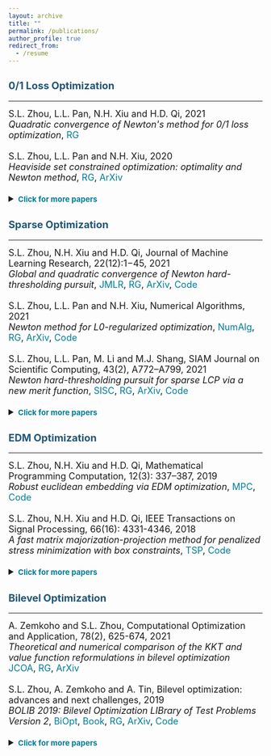 ```yaml
---
layout: archive
title: ""
permalink: /publications/
author_profile: true
redirect_from:
  - /resume
---
```


## <span style="color:#225675"><b style="font-size:20px"> 0/1 Loss Optimization</b></span> 
---

<font size=4>
S.L. Zhou, L.L. Pan, N.H. Xiu and H.D. Qi, 2021 <br>
<i>Quadratic convergence of Newton's method for 0/1 loss optimization</i>,
<a style="text-decoration:none; color:#007D98" href="https://www.researchgate.net/publication/350442413">RG</a>
<br>
<br>
S.L. Zhou, L.L. Pan and N.H. Xiu, 2020 <br>
<i>Heaviside set constrained optimization: optimality and Newton method</i>,
<a style="text-decoration:none; color:#007D98" href="https://www.researchgate.net/publication/343362652">RG</a>,
<a style="text-decoration:none; color:#007D98" href="https://arxiv.org/abs/2007.15737">ArXiv</a>
<br>
<br>
  
<details markdown="1"> 
<summary><span style="color:#007D98"><b style="font-size:15px">Click for more papers</b></span> </summary> 

S.L. Zhou, Z.Y. Luo and N.H. Xiu, 2021 <br> 
<i>Computing one-bit compressive sensing via double-sparsity constrained optimization</i>,
<a style="text-decoration:none; color:#007D98" href="https://www.researchgate.net/publication/348371863">RG</a>,
<a style="text-decoration:none; color:#007D98" href="https://arxiv.org/abs/2101.03599">ArXiv</a>,
<a style="text-decoration:none; color:#007D98" href="https://github.com/ShenglongZhou/GPSP">Code</a> 
<br>
<br>
H.J. Wang, Y.H. Shao, S.L. Zhou, C. Zhang and N.H. Xiu, 2019 <br>
<i>Support vector machine classifier via L0/1 soft-margin loss</i>,
<a style="text-decoration:none; color:#007D98" href="https://www.researchgate.net/publication/338717629">RG</a>,
<a style="text-decoration:none; color:#007D98" href="https://arxiv.org/abs/1912.07418">ArXiv</a>,
<a style="text-decoration:none; color:#007D98" href="https://github.com/Huajun-Wang/L01ADMM">Code</a>
</details> 
</font> 


## <span style="color:#225675"><b style="font-size:20px">Sparse Optimization</b></span>
---

<font size=4> 
S.L. Zhou, N.H. Xiu and H.D. Qi, Journal of Machine Learning Research, 22(12):1−45, 2021<br>
  <i>Global and quadratic convergence of Newton hard-thresholding pursuit</i>,
  <a style="text-decoration:none; color:#007D98" href="https://jmlr.org/papers/v22/19-026.html">JMLR</a>, 
  <a style="text-decoration:none; color:#007D98" href="https://www.researchgate.net/publication/330224407">RG</a>, 
  <a style="text-decoration:none; color:#007D98" href="https://arxiv.org/abs/1901.02763">ArXiv</a>, 
  <a style="text-decoration:none; color:#007D98" href="https://github.com/ShenglongZhou/NHTPver2">Code</a>
<br>
<br>
S.L. Zhou, L.L. Pan and N.H. Xiu,  Numerical Algorithms, 2021 <br>
  <i>Newton method  for L0-regularized optimization</i>,
  <a style="text-decoration:none; color:#007D98" href="https://doi.org/10.1007/s11075-021-01085-x">NumAlg</a>, 
  <a style="text-decoration:none; color:#007D98" href="https://www.researchgate.net/publication/340563338">RG</a>, 
  <a style="text-decoration:none; color:#007D98" href="https://arxiv.org/abs/2004.05132">ArXiv</a>, 
  <a style="text-decoration:none; color:#007D98" href="https://github.com/ShenglongZhou/NL0R">Code</a> 
<br>
<br>
S.L. Zhou, L.L. Pan, M. Li and M.J. Shang, SIAM Journal on Scientific Computing, 43(2), A772–A799, 2021 <br>
  <i>Newton hard-thresholding pursuit for sparse LCP via a new merit function</i>,
  <a style="text-decoration:none; color:#007D98" href="https://doi.org/10.1137/19M1301539">SISC</a>, 
  <a style="text-decoration:none; color:#007D98" href="https://www.researchgate.net/publication/337948990">RG</a>,
  <a style="text-decoration:none; color:#007D98" href="https://arxiv.org/abs/2004.02244">ArXiv</a>,
  <a style="text-decoration:none; color:#007D98" href="https://github.com/ShenglongZhou/NHTPver2">Code</a> 
<br>
<br>
  
<details markdown="1"> 
  <summary><span style="color:#007D98"><b style="font-size:15px">Click for more papers</b></span> </summary> 
    
S.L. Zhou, 2020 <br>
    <i>Sparse SVM for sufficient data reduction</i>,
    <a style="text-decoration:none; color:#007D98" href="https://www.researchgate.net/publication/341883040">RG</a>,
    <a style="text-decoration:none; color:#007D98" href="https://arxiv.org/abs/2005.13771">ArXiv</a>,
    <a style="text-decoration:none; color:#007D98" href="https://github.com/ShenglongZhou/NSSVM">Code</a> 
<br>
<br>
X.R. Li, N.H. Xiu and  S.L. Zhou, Journal of Optimization Theory and Applications, 184, 895–930, 2019 <br>
    <i>Matrix optimization over low-rank spectral sets: stationary points, local and global minimizers</i>,
    <a style="text-decoration:none; color:#007D98" href="https://link.springer.com/article/10.1007%2Fs10957-019-01606-8">JOTA</a>,
    <a style="text-decoration:none; color:#007D98" href="https://www.researchgate.net/publication/327581904">RG</a> 
<br>
<br>
R. Wang, N.H. Xiu and  S.L. Zhou, 2021 <br>
    <i>Newton method for sparse logistic regression: quadratic convergence and extensive simulations</i>,
    <a style="text-decoration:none; color:#007D98" href="https://www.researchgate.net/publication/330224305">RG</a>,
    <a style="text-decoration:none; color:#007D98" href="https://arxiv.org/abs/1901.02768">ArXiv</a>,
    <a style="text-decoration:none; color:#007D98" href="https://github.com/ShenglongZhou/NSLR">Code</a> 
<br>
<br>
L.L. Pan,  S.L. Zhou, N.H. Xiu and H.D. Qi, Pacific Journal of Optimization,  13(2): 325-353, 2017 <br>
    <i>A convergent iterative hard thresholding for sparsity and nonnegativity constrained optimization</i>,
    <a style="text-decoration:none; color:#007D98" href="http://www.yokohamapublishers.jp/online2/oppjo/vol13/p325.html">PJO</a>,
    <a style="text-decoration:none; color:#007D98" href="https://www.researchgate.net/publication/299519906">RG</a>,
    <a style="text-decoration:none; color:#007D98" href="https://github.com/ShenglongZhou/IIHT">Code</a> 
<br>
<br>
L.J. Zhang, L.C. Kong and  S.L. Zhou, Journal of Industrial and Management Optimization,   13 (1): 93 - 112, 2017 <br>
    <i>A smoothing iterative method for quantile regression with nonconvex lp Penalty</i>,
    <a style="text-decoration:none; color:#007D98" href="https://aimsciences.org/article/doi/10.3934/jimo.2016006">JIMO</a> 
<br>
<br>
Y.Q. Liu, G.K. Liu, X.C. Xiu and  S.L. Zhou, Pacific Journal of Optimization,   13(2): 279-300, 2017 <br>
    <i>The L1-penalized quantile regression for traditional Chinese medicine syndrome manifestation</i>,
    <a style="text-decoration:none; color:#007D98" href="http://www.yokohamapublishers.jp/online2/oppjo/vol13/p279.html">PJO</a> 
<br>
<br>
S.L. Zhou, N.H. Xiu, Y.N. Wang, L.C. Kong and H.D. Qi, Information and Inference,  5(1): 76-102, 2016 <br>
    <i>A Null-space-based weighted l1 minimization approach to compressed sensing</i>,
    <a style="text-decoration:none; color:#007D98" href="https://academic.oup.com/imaiai/article/5/1/76/2357109">IMAIAI</a>,
    <a style="text-decoration:none; color:#007D98" href="https://www.researchgate.net/publication/294109268">RG</a>,
    <a style="text-decoration:none; color:#007D98" href="https://github.com/ShenglongZhou/MIRL1">Code</a> 
<br>
<br>
L.L. Pan, N.H. Xiu and  S.L. Zhou, Journal of the Operations Research Society of China,  3(4): 421-439, 2015 <br>
    <i>On Solutions of Sparsity Constrained Optimization</i>,
    <a style="text-decoration:none; color:#007D98" href="https://link.springer.com/article/10.1007/s40305-015-0101-3">JORSC</a> 
<br>
<br>
S.L. Zhou, N.H. Xiu, Z.Y. Luo and L.C. Kong, Journal of the Operations Research Society of China,  3(2): 231-250, 2015 <br>
    <i>Sparse and low-rank covariance matrix estimation</i>,
    <a style="text-decoration:none; color:#007D98" href="https://link.springer.com/article/10.1007/s40305-014-0058-7">JORSC</a>,
    <a style="text-decoration:none; color:#007D98" href="https://github.com/ShenglongZhou/ADMM">Code</a> 
<br>
<br>
M.J. Shang, S.L. Zhou and N.H. Xiu, Journal of Inequalities and Applications,  34, 2015 <br>
    <i>Extragradient thresholding methods For sparse solutions of co-coercive NCPs</i>,
    <a style="text-decoration:none; color:#007D98" href="https://journalofinequalitiesandapplications.springeropen.com/articles/10.1186/s13660-015-0551-5">JIA</a> 
<br>
<br>
M.J. Shang, C. Zhang, D.T. Peng and  S.L. Zhou, Optimization Letters,  9(6): 1231-1245, 2015 <br>
    <i>A half thresholding projection algorithm for sparse solutions of LCPs</i>,
    <a style="text-decoration:none; color:#007D98" href="https://www.infona.pl/resource/bwmeta1.element.springer-doi-10_1007-S11590-014-0834-7">OPLE</a>,
    <a style="text-decoration:none; color:#007D98" href="https://github.com/ShenglongZhou/HTPCP">Code</a> 
<br>
<br>
S.L. Zhou, L.C. Kong and N.H. Xiu, Journal of the Operations Research Society of China,  1(2): 227-237, 2013 <br>
    <i>New bounds for RIC in compressed sensing</i>,
    <a style="text-decoration:none; color:#007D98" href="https://link.springer.com/article/10.1007/s40305-013-0013-z">JORSC</a>
</details> 
</font>

## <span style="color:#225675"><b style="font-size:20px">EDM Optimization</b></span>
---

<font size=4> 
S.L. Zhou, N.H. Xiu and H.D. Qi, Mathematical Programming Computation, 12(3): 337–387, 2019<br>
  <i>Robust euclidean embedding via EDM optimization</i>, 
  <a style="text-decoration:none; color:#007D98" href="https://link.springer.com/article/10.1007/s12532-019-00168-0">MPC</a>,
  <a style="text-decoration:none; color:#007D98" href="https://github.com/ShenglongZhou/PREEEDM">Code</a> 
<br>
<br>
S.L. Zhou, N.H. Xiu and H.D. Qi, IEEE Transactions on Signal Processing,  66(16): 4331-4346, 2018<br> 
  <i>A fast matrix majorization-projection method for penalized stress minimization with box constraints</i>,
  <a style="text-decoration:none; color:#007D98" href="https://ieeexplore.ieee.org/document/8399531">TSP</a>,
  <a style="text-decoration:none; color:#007D98" href="https://github.com/ShenglongZhou/SQREDM">Code</a>
<br>
<br>
<details markdown="1"> 
  <summary><span style="color:#007D98"><b style="font-size:15px">Click for more papers</b></span> </summary>  
  
S.L. Zhou, N.H. Xiu and H.D. Qi, PhD Thesis, University of Southampton, 2018<br>
    <i>Majorization-projection methods for multidimensional scaling via Euclidean distance matrix optimization</i>,
    <a style="text-decoration:none; color:#007D98" href="https://eprints.soton.ac.uk/429739/">Soton</a>  
</details> 
</font>


## <span style="color:#225675"><b style="font-size:20px">Bilevel Optimization</b></span>
---

<font size=4> 
A. Zemkoho and  S.L. Zhou, Computational Optimization and Application, 78(2), 625-674, 2021 <br>
  <i>Theoretical and numerical comparison of the KKT and value function reformulations in bilevel optimization</i><br> 
  <a style="text-decoration:none; color:#007D98" href="https://doi.org/10.1007/s10589-020-00250-7">JCOA</a>,
  <a style="text-decoration:none; color:#007D98" href="https://www.researchgate.net/publication/340769764">RG</a>,
  <a style="text-decoration:none; color:#007D98" href="https://arxiv.org/abs/2004.10830">ArXiv</a> 
<br>
<br>  
S.L. Zhou, A. Zemkoho and A. Tin, Bilevel optimization: advances and next challenges, 2019 <br> 
  <i>BOLIB 2019: Bilevel Optimization LIBrary of Test Problems Version 2</i>,
  <a style="text-decoration:none; color:#007D98" href="https://biopt.github.io/files/Paper.pdf">BiOpt</a>,
  <a style="text-decoration:none; color:#007D98" href="https://www.springer.com/gp/book/9783030521189">Book</a>, 
  <a style="text-decoration:none; color:#007D98" href="https://www.researchgate.net/publication/338375731">RG</a>,
  <a style="text-decoration:none; color:#007D98" href="https://arxiv.org/abs/1812.00230">ArXiv</a>,
  <a style="text-decoration:none; color:#007D98" href="https://biopt.github.io/bolib/">Code</a> 
<br>
<br>
<details markdown="1"> 
  <summary><span style="color:#007D98"><b style="font-size:15px">Click for more papers</b></span> </summary> 
  
A. Fischer, A. Zemkoho and  S.L. Zhou, 2019 <br>
     <i>Semismooth Newton-type method for bilevel optimization: Global convergence and extensive numerical experiments</i>,
     <a style="text-decoration:none; color:#007D98" href="https://www.researchgate.net/publication/337943979">RG</a>,
     <a style="text-decoration:none; color:#007D98" href="https://arxiv.org/abs/1912.07079">ArXiv</a>  
</details> 
</font>
